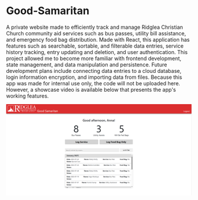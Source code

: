 # Good-Samaritan
A private website made to efficiently track and manage Ridglea Christian Church community aid services such as bus passes, utility bill assistance, and emergency food bag distribution. Made with React, this application has features such as searchable, sortable, and filterable data entries, service history tracking, entry updating and deletion, and user authentication. This project allowed me to become more familiar with frontend development, state management, and data manipulation and persistence. Future development plans include connecting data entries to a cloud database, login information encryption, and importing data from files. Because this app was made for internal use only, the code will not be uploaded here. However, a showcase video is available below that presents the app's working features.

[![Good Samaritan Website Showcase](https://raw.githubusercontent.com/Annacjac/Good-Samaritan/main/thumbnail.png)]([https://raw.githubusercontent.com/Annacjac/Good-Samaritan/main/video.mp4](https://drive.google.com/file/d/1GiRiyxs2ue0XkIpyG6SS0LebZ-7zrBQz/view?usp=drive_link))
